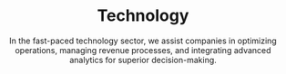 ---
layout: industry
order: 4
title: Technology
subtitle: "In the fast-paced technology sector, we assist companies in optimizing operations, managing revenue processes, and integrating advanced analytics for superior decision-making."
intro: "SLKone catalyzes growth and innovation in the technology industry. We collaborate with tech companies to refine operations, optimize revenue streams, revitalize finance functions, and embed analytics into core processes, ensuring our clients stay ahead in a competitive landscape."
blurb-intro: "Enhance your initiatives with SLKone's expert consulting services tailored for the tech landscape."
landscape-title: "The Technology Landscape"
landscape-intro: "The technology sector is characterized by:"
landscape:
  - "Rapid innovation cycles and shortened product lifespans"
  - "Escalating competition from both incumbents and disruptive startups"
  - "Shifting business models towards subscription and service-based offerings"
  - "Increasing regulatory scrutiny and data privacy concerns"
  - "Talent acquisition and retention challenges in a competitive market"
landscape-conclusion: "These dynamics require agility and strategic foresight to navigate successfully."
approach-title: "Our Approach"
approach-intro: "SLKone adopts a holistic view of technology companies, addressing challenges across product development, go-to-market strategies, and operational efficiency. Our methodology integrates:"
approach:
  - point: "Agile Transformation"
    description: "Fostering nimble product development and organizational structures"
    icon: "fa-solid fa-chart-line"
  - point: "Data-Driven Decision Making"
    description: "Leveraging analytics to inform strategic choices"
    icon: "fa-solid fa-chart-line"
  - point: "Scalable Operations Design"
    description: "Building infrastructure to support hypergrowth"
    icon: "fa-solid fa-chart-line"
  - point: "Customer-Centric Innovation"
    description: "Aligning product development with market needs"
  - point: "Financial Optimization"
    description: "Enhancing profitability and investor value"
    icon: "fa-solid fa-chart-line"
why_choose:
  - point: "Tech Industry Expertise"
    description: "In-depth knowledge of technology business models and market dynamics."
    icon: "fa-solid fa-check"
  - point: "Agile Transformation"
    description: "Implementing nimble structures and processes for rapid innovation."
    icon: "fa-solid fa-check"
  - point: "Data-Driven Strategies"
    description: "Leveraging analytics to guide strategic and operational decisions."
    icon: "fa-solid fa-check"
  - point: "Scalable Solutions"
    description: "Designing infrastructure to support rapid growth and scalability."
    icon: "fa-solid fa-check"
  - point: "Customer-Centric Approach"
    description: "Aligning product development with evolving market needs."
    icon: "fa-solid fa-check"
  - point: "Financial Optimization"
    description: "Enhancing profitability and investor value through strategic financial management."
    icon: "fa-solid fa-check"
  - point: "Proven Track Record"
    description: "Successful partnerships with tech companies to drive growth and efficiency."
    icon: "fa-solid fa-check"
  - point: "Collaborative Partnership"
    description: "Working closely with your team to ensure tailored and effective solutions."
    icon: "fa-solid fa-check"
cta_title: "Ready to accelerate your technology company's growth?"
cta: "Contact SLKone today to discover how our specialized services can enhance your operations and drive sustainable innovation."
icon: "fa-solid fa-microchip"
color: "forest"
background_image: "/assets/images/backgrounds/technology.webp"
permalink: /industries/technology
---